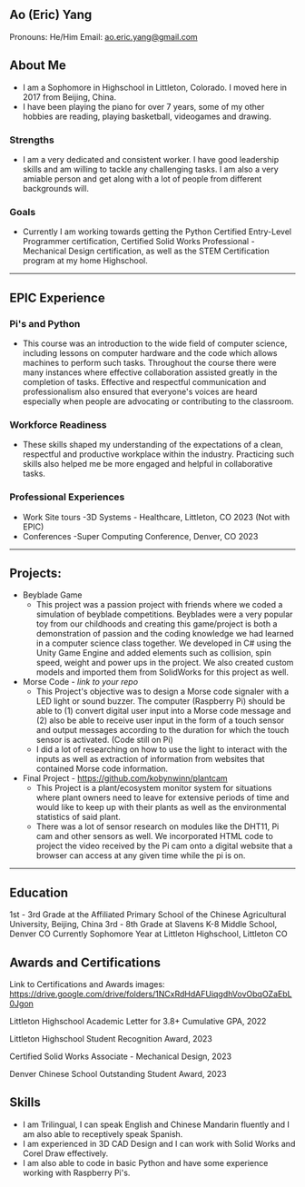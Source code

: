 ## Ao (Eric) Yang
Pronouns: He/Him
Email: ao.eric.yang@gmail.com
## About Me
* I am a Sophomore in Highschool in Littleton, Colorado. I moved here in 2017 from Beijing, China.
* I have been playing the piano for over 7 years, some of my other hobbies are reading, playing basketball, videogames and drawing.
### Strengths
- I am a very dedicated and consistent worker. I have good leadership skills and am willing to tackle any challenging tasks. I am also a very amiable person and get along with a lot of people from different backgrounds will.
### Goals
- Currently I am working towards getting the Python Certified Entry-Level Programmer certification, Certified Solid Works Professional - Mechanical Design certification, as well as the STEM Certification program at my home Highschool.

---
## EPIC Experience

### Pi's and Python
* This course was an introduction to the wide field of computer science, including lessons on computer hardware and the code which allows machines to perform such tasks. Throughout the course there were many instances where effective collaboration assisted greatly in the completion of tasks. Effective and respectful communication and professionalism also ensured that everyone's voices are heard especially when people are advocating or contributing to the classroom.

### Workforce Readiness
* These skills shaped my understanding of the expectations of a clean, respectful and productive workplace within the industry. Practicing such skills also helped me be more engaged and helpful in collaborative tasks.

### Professional Experiences
- Work Site tours
-3D Systems - Healthcare, Littleton, CO 2023 (Not with EPIC)
- Conferences
-Super Computing Conference, Denver, CO 2023

---
## Projects: 
-  Beyblade Game
	- This project was a passion project with friends where we coded a simulation of beyblade competitions. Beyblades were a very popular toy from our childhoods and creating this game/project is both a demonstration of passion and the coding knowledge we had learned in a computer science class together. We developed in C# using the Unity Game Engine and added elements such as collision, spin speed, weight and power ups in the project. We also created custom models and imported them from SolidWorks for this project as well.
-  Morse Code - *link to your repo* 
	- This Project's objective was to design a Morse code signaler with a LED light or sound buzzer. The computer (Raspberry Pi) should be able to (1) convert digital user input into a Morse code message and (2) also be able to receive user input in the form of a touch sensor and output messages according to the duration for which the touch sensor is activated. (Code still on Pi)
	- I did a lot of researching on how to use the light to interact with the inputs as well as extraction of information from websites that contained Morse code information.
- Final Project - https://github.com/kobynwinn/plantcam
	 - This Project is a plant/ecosystem monitor system for situations where plant owners need to leave for extensive periods of time and would like to keep up with their plants as well as the environmental statistics of said plant.
	-  There was a lot of sensor research on modules like the DHT11, Pi cam and other sensors as well. We incorporated HTML code to project the video received by the Pi cam onto a digital website that a browser can access at any given time while the pi is on.


---

## Education
1st - 3rd Grade at the Affiliated Primary School of the Chinese Agricultural University, Beijing, China
3rd - 8th Grade at Slavens K-8 Middle School, Denver CO
Currently Sophomore Year at Littleton Highschool, Littleton CO
## Awards and Certifications
Link to Certifications and Awards images: https://drive.google.com/drive/folders/1NCxRdHdAFUiqgdhVovObqOZaEbL0Jgon

Littleton Highschool Academic Letter for 3.8+ Cumulative GPA, 2022

Littleton Highschool Student Recognition Award, 2023

Certified Solid Works Associate - Mechanical Design, 2023

Denver Chinese School Outstanding Student Award, 2023
## Skills
- I am Trilingual, I can speak English and Chinese Mandarin fluently and I am also able to receptively speak Spanish.
- I am experienced in 3D CAD Design and I can work with Solid Works and Corel Draw effectively.
- I am also able to code in basic Python and have some experience working with Raspberry Pi's.  
